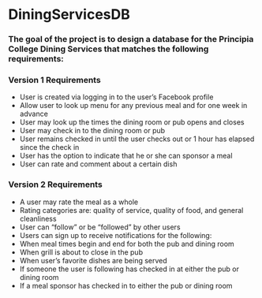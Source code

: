 # DiningServicesDB

### The goal of the project is to design a database for the Principia College Dining Services that matches the following requirements:

### Version 1 Requirements
- User is created via logging in to the user’s Facebook profile
- Allow user to look up menu for any previous meal and for one week in advance
- User may look up the times the dining room or pub opens and closes
- User may check in to the dining room or pub
- User remains checked in until the user checks out or 1 hour has elapsed since the check in
- User has the option to indicate that he or she can sponsor a meal
- User can rate and comment about a certain dish

### Version 2 Requirements
- A user may rate the meal as a whole
- Rating categories are: quality of service, quality of food, and general cleanliness
- User can “follow” or be “followed” by other users
- Users can sign up to receive notifications for the following:
- When meal times begin and end for both the pub and dining room
- When grill is about to close in the pub
- When user’s favorite dishes are being served
- If someone the user is following has checked in at either the pub or dining room
- If a meal sponsor has checked in to either the pub or dining room
